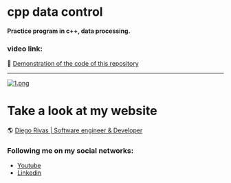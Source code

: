 # cpp data control
**Practice program in c++, data processing.**


### video link: 

:floppy_disk: [Demonstration of the code of this repository](https://www.youtube.com/watch?v=H2CSFti--oU)
                
----

[![1.png](https://i.postimg.cc/vTtCRnVg/1.png)](https://postimg.cc/GT9XGHzd)

# Take a look at my website
 :earth_americas: [Diego Rivas | Software engineer & Developer](http://localhost/ "link title")


### Following me on my social networks: 

- [Youtube](https://www.youtube.com/channel/UCCa6-Hn7aaMg6Oy1q8r6-Fg)
- [Linkedin](https://www.linkedin.com/in/diego-rivas-96215129a/)
